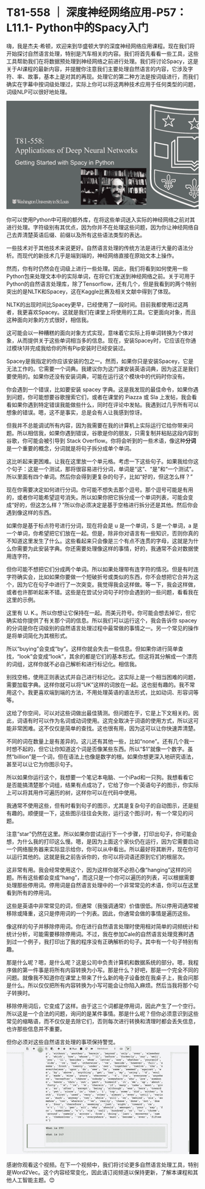 # T81-558 ｜ 深度神经网络应用-P57：L11.1- Python中的Spacy入门 

嗨，我是杰夫·希顿，欢迎来到华盛顿大学的深度神经网络应用课程。现在我们将开始探讨自然语言处理，特别是汽车相关的内容。我们将首先看看一些工具，这些工具帮助我们在将数据预处理到神经网络之前进行处理。我们将讨论Spacy，这是关于AI课程的最新内容，并提醒你注意我们主要处理自然语言的内容，它涉及字符、率、故事，基本上是对其的再现。处理它的第二种方法是按词级进行，而我们确实在字幕中按词级处理过，实际上你可以将这两种技术应用于任何类型的问题，词级NLP可以很好地处理。

![](img/ff26651c6e28d6ee53469ef48ed52d86_1.png)

你可以使用Python中可用的额外库，在将这些单词送入实际的神经网络之前对其进行处理。字符级别有其优点，因为你并不在处理这些问题，因为你让神经网络自己去弄清楚英语后缀、前缀以及所有这些语法类型的表达。

一些技术对于其他技术来说更好。自然语言处理的传统方法是进行大量的语法分析。而现代的新技术几乎是端到端的，神经网络直接在原始文本上操作。

然而，你有时仍然会在词级上进行一些处理。因此，我们将看到如何使用一些Python包来处理文本中的实际单词，在将它们发送到神经网络之前。关于可用于Python的自然语言处理库，除了Tensorflow，还有几个，但是我看到的两个特别突出的是NLTK和Spacey，这在Kaggle比赛及相关文献中得到了体现。

NLTK的出现时间比Spacey更早，已经使用了一段时间。目前我都使用过这两者，我更喜欢Spacey。这就是我们在课堂上将使用的工具。它更面向对象，而且这种面向对象的方式很好，相信我。

这可能会以一种糟糕的面向对象方式实现，意味着它实际上将单词转换为个体对象，从而提供关于这些单词相当多的信息。现在，安装Spacey时，它应该在你通过模块1并完成我给你的所有Pip安装时已经安装过。

Spacey是我指定的你应该安装的包之一。然而，如果你只是安装Spacey，它是无法工作的。它需要一个词典。我建议你为这门课安装英语词典，因为这正是我们要使用的。如果你还没有安装词典，可能在运行这个模块中的代码时你没有。

你会遇到一个错误，比如要安装 spacey 字典。这是我发现的最佳命令，如果你遇到问题，你可能想要谷歌搜索它们，或者在课堂的 Piazza 或 Sla 上发帖，我会看看如果你遇到特定错误我能做些什么，同时在评论中发帖。我遇到过几乎所有可以想象的错误。嗯，这不是事实，总是会有人让我感到惊讶。

但我并不总能调试所有内容，因为我需要在我的计算机上实际运行它给你带来问题。所以相信我，如果你遇到错误，谷歌是你的朋友，只需复制并粘贴这段内容到谷歌，你可能会被引导到 Stack Overflow。你将会听到的一些术语，像这种**分词**是一个重要的概念，分词就是将句子拆分成单个单词。

这比听起来更困难。让我在这里放一个单元格。考虑一下这些句子。如果我给你这个句子：这是一个测试，那将很容易进行分词，单词是“这”、“是”和“一个测试”。所以里面有四个单词。然后你会得到更复杂的句子，比如“好的，但这怎么样？”

现在你需要决定如何进行分词。你可能不想失去那个逗号。那个逗号可能是有用的，或者你可能希望逗号消失。所以如果你把它拆分成一个单词列表，可能会变成“好的，但这怎么样？”所以你必须决定是基于空格进行拆分还是其他。然后你会遇到像这样的东西。

如果你是基于标点符号进行分词，现在将会是 u 是一个单词，S 是一个单词，a 是一个单词，你希望把它们放在一起。但是，除非你对语言有一些知识，否则你真的不知道这里发生了什么。这些看起来只会像是三个有点不连贯的字母，这就是为什么你需要为此安装字典。你还需要处理像这样的事情，好的，我通常不会对数据使用连字符。

但你可能不想把它们分成两个单词。所以如果处理带有连字符的情况。但是有时连字符确实会，比如如果你要做一个短破折号或类似的东西，你不会想把它合并为这个，因为它在句子中进行了一次突变。我觉得我会这样做。等一下，我会这样做，或者也许那听起来不错。这些是在尝试分词句子时你会遇到的一些问题，看看我在这里的示例。

这里有 U. K.。所以你想让它保持在一起。而美元符号。你可能会想去掉它，但它确实给你提供了有关那个词的信息。所以我们可以运行这个，我会告诉你 spacey 的分词是你在词级别的自然语言处理过程中最常做的事情之一。另一个常见的操作是将单词简化为其根形式。

所以“buying”会变成“by”。这样你就会失去一些信息。但如果你进行简单查找，“look”会变成“look”，其余的都是它们的基本形式。但这将其分解成一个漂亮的词组，这样你就不必自己解析和进行标记化。相信我。

别找空格，使用正则表达式并自己进行标记化。这实际上是一个相当困难的问题，需要加载字典。这样你就可以将“UK”这样的词放在一起。这也挺有趣的。我不常用这个。我更喜欢端到端的方法，不用处理英语的语法形式，比如动词、形容词等等。

这给了你空间，可以对这些词做出最佳猜测。但问题在于，它是上下文相关的。因此，词语有时可以作为名词或动词使用。这完全取决于词语的使用方式，所以这可能非常困难。这不仅仅是简单的查找。这也很有用，因为这可以让你快速弄清楚。

不同的词在数量上是有差异的。这儿还有其他一些，比如“none”。还有几个我一时想不起的，但它让你知道这个词是否像某些东西。所以“$1”就像一个数字。虽然“billion”是一个词，但在语法上也像是数字的根。如果你想更深入地研究语法，甚至可以让它为你图示句子。

所以如果你运行这个，我想要一个笔记本电脑、一个iPad和一只狗。我想看看它是否能搞清楚那个词组，结果有点成功了，它给了你一个英语句子的图示，你实际上可以将其用作可遍历的树，这样你可以在代码中使用。

我通常不使用这些，但有时看到句子的图示，尤其是复杂句子的自动图示，还是挺有趣的。顺便提一下，这些图示往往会失败，运行这个图示时，有一个常见的问题。

注意“star”仍然在这里。所以如果你尝试运行下一个步骤，打印出句子，你可能会想，为什么我的打印这么慢。嗯，是因为上面这个家伙仍在运行，因为它需要启动一个网络服务器来实际显示给你，你可以从中看出。所以最好将其断开，现在你可以运行其他的。这就是我之前告诉你的，你可以将词语还原到它们的根层次。

这非常有用。我会经常使用这个，因为这样你就不必担心像“hanging”这样的问题。所有这些都会变成“hang”，而这只是一个你可以遍历的列表，可以根据需要处理那些停用词。停用词是自然语言处理中的一个非常常见的术语，你可以在这里看到所有的停用词。

这些是英语中非常常见的词，但通常（我强调通常）价值很低。所以停用词通常被移除或降重，这只是停用词的一个列表。因此，你通常会做的事情是遍历这些。

像这样的句子并移除停用词。你在进行自然语言处理时使用相对简单的词频统计和统计分析，可能需要移除停用词。不过，我在参加Cale的自然语言处理竞赛时遇到过一个例子，我打印出了我的程序没有正确解析的句子。其中有一个句子特别有趣。

那是什么呢？嗯，是什么呢？这是公司中负责计算机和数据系统的部分。嗯，我程序做的第一件事是将所有内容转换为小写。那是什么？好吧，那是一个完全不同的问题。就像我不知道你在课堂上带来了什么新的电子设备放在我桌子上，我会问那是什么。所以仅仅把所有内容转换为小写可能会让你陷入麻烦。然后当我将那个句子转换时。

移除停用词后，它变成了这样。由于这三个词都是停用词，因此产生了一个空行。所以这是一个合法的问题，询问的是某件事情。那是什么呢？但你必须意识到这些常见的缩略语，而不仅仅是去除它们，否则每次进行转换和清理时都会丢失信息，也许那些信息并不重要。

但你必须对这些自然语言处理的事项保持警觉。![](img/ff26651c6e28d6ee53469ef48ed52d86_3.png)

感谢你观看这个视频。在下一个视频中，我们将讨论更多自然语言处理工具，特别是Word2Vec。这个内容经常变化，因此请订阅频道以保持更新，了解本课程和其他人工智能主题。😊
